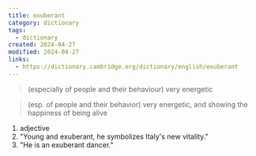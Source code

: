 ```yaml
---
title: exuberant
category: dictionary
tags:
  - dictionary
created: 2024-04-27
modified: 2024-04-27
links:
  - https://dictionary.cambridge.org/dictionary/english/exuberant
---
```


>(especially of people and their behaviour) very energetic

>(esp. of people and their behavior) very energetic, and showing the happiness of being alive

1. adjective
2. "Young and exuberant, he symbolizes Italy's new vitality."
3. "He is an exuberant dancer."
